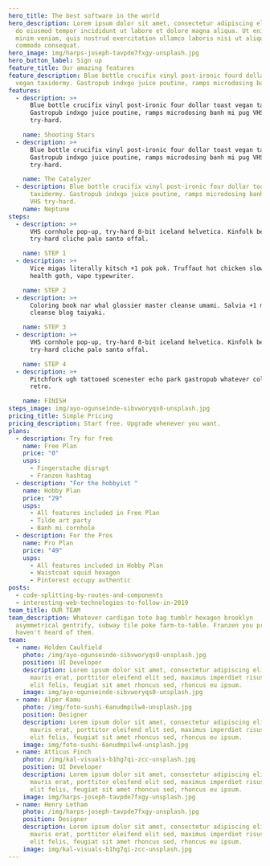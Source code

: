 ```yaml
---
hero_title: The best software in the world
hero_description: Lorem ipsum dolor sit amet, consectetur adipiscing elit, sed
  do eiusmod tempor incididunt ut labore et dolore magna aliqua. Ut enim ad
  minim veniam, quis nostrud exercitation ullamco laboris nisi ut aliquip ex ea
  commodo consequat.
hero_image: img/harps-joseph-tavpde7fxgy-unsplash.jpg
hero_button_label: Sign up
feature_title: Our amazing features
feature_description: Blue bottle crucifix vinyl post-ironic fourd dollar toast
  vegan taxidermy. Gastropub indxgo juice poutine, ramps microdosing banh pug.
features:
  - description: >+
      Blue bottle crucifix vinyl post-ironic four dollar toast vegan taxidermy.
      Gastropub indxgo juice poutine, ramps microdosing banh mi pug VHS
      try-hard.

    name: Shooting Stars
  - description: >+
      Blue bottle crucifix vinyl post-ironic four dollar toast vegan taxidermy.
      Gastropub indxgo juice poutine, ramps microdosing banh mi pug VHS
      try-hard.

    name: The Catalyzer
  - description: Blue bottle crucifix vinyl post-ironic four dollar toast vegan
      taxidermy. Gastropub indxgo juice poutine, ramps microdosing banh mi pug
      VHS try-hard.
    name: Neptune
steps:
  - description: >+
      VHS cornhole pop-up, try-hard 8-bit iceland helvetica. Kinfolk bespoke
      try-hard cliche palo santo offal.

    name: STEP 1
  - description: >+
      Vice migas literally kitsch +1 pok pok. Truffaut hot chicken slow-carb
      health goth, vape typewriter.

    name: STEP 2
  - description: >+
      Coloring book nar whal glossier master cleanse umami. Salvia +1 master
      cleanse blog taiyaki.

    name: STEP 3
  - description: >+
      VHS cornhole pop-up, try-hard 8-bit iceland helvetica. Kinfolk bespoke
      try-hard cliche palo santo offal.

    name: STEP 4
  - description: >+
      Pitchfork ugh tattooed scenester echo park gastropub whatever cold-pressed
      retro.

    name: FINISH
steps_image: img/ayo-ogunseinde-sibvworyqs0-unsplash.jpg
pricing_title: Simple Pricing
pricing_description: Start free. Upgrade whenever you want.
plans:
  - description: Try for free
    name: Free Plan
    price: "0"
    usps:
      - Fingerstache disrupt
      - Franzen hashtag
  - description: "For the hobbyist "
    name: Hobby Plan
    price: "29"
    usps:
      - All features included in Free Plan
      - Tilde art party
      - Banh mi cornhole
  - description: For the Pros
    name: Pro Plan
    price: "49"
    usps:
      - All features included in Hobby Plan
      - Waistcoat squid hexagon
      - Pinterest occupy authentic
posts:
  - code-splitting-by-routes-and-components
  - interesting-web-technologies-to-follow-in-2019
team_title: OUR TEAM
team_description: Whatever cardigan tote bag tumblr hexagon brooklyn
  asymmetrical gentrify, subway tile poke farm-to-table. Franzen you probably
  haven't heard of them.
team:
  - name: Holden Caulfield
    photo: /img/ayo-ogunseinde-sibvworyqs0-unsplash.jpg
    position: UI Developer
    description: Lorem ipsum dolor sit amet, consectetur adipiscing elit. Vivamus
      mauris erat, porttitor eleifend elit sed, maximus imperdiet risus. Cras
      elit felis, feugiat sit amet rhoncus sed, rhoncus eu ipsum.
    image: img/ayo-ogunseinde-sibvworyqs0-unsplash.jpg
  - name: Alper Kamu
    photo: /img/foto-sushi-6anudmpilw4-unsplash.jpg
    position: Designer
    description: Lorem ipsum dolor sit amet, consectetur adipiscing elit. Vivamus
      mauris erat, porttitor eleifend elit sed, maximus imperdiet risus. Cras
      elit felis, feugiat sit amet rhoncus sed, rhoncus eu ipsum.
    image: img/foto-sushi-6anudmpilw4-unsplash.jpg
  - name: Atticus Finch
    photo: /img/kal-visuals-b1hg7qi-zcc-unsplash.jpg
    position: UI Developer
    description: Lorem ipsum dolor sit amet, consectetur adipiscing elit. Vivamus
      mauris erat, porttitor eleifend elit sed, maximus imperdiet risus. Cras
      elit felis, feugiat sit amet rhoncus sed, rhoncus eu ipsum.
    image: img/harps-joseph-tavpde7fxgy-unsplash.jpg
  - name: Henry Letham
    photo: /img/harps-joseph-tavpde7fxgy-unsplash.jpg
    position: Designer
    description: Lorem ipsum dolor sit amet, consectetur adipiscing elit. Vivamus
      mauris erat, porttitor eleifend elit sed, maximus imperdiet risus. Cras
      elit felis, feugiat sit amet rhoncus sed, rhoncus eu ipsum.
    image: img/kal-visuals-b1hg7qi-zcc-unsplash.jpg
---
```

